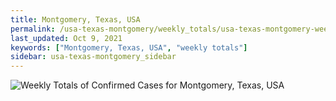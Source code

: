```yaml
---
title: Montgomery, Texas, USA
permalink: /usa-texas-montgomery/weekly_totals/usa-texas-montgomery-weekly_totals.html
last_updated: Oct 9, 2021
keywords: ["Montgomery, Texas, USA", "weekly totals"]
sidebar: usa-texas-montgomery_sidebar
---
```


![Weekly Totals of Confirmed Cases for Montgomery, Texas, USA](/covid_tracker/images/graphs/usa-texas-montgomery-weekly_totals_graph.png)
